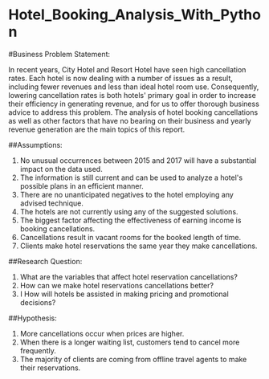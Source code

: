 # Hotel_Booking_Analysis_With_Python

#Business Problem Statement:

In recent years, City Hotel and Resort Hotel have seen high cancellation rates. Each hotel is now dealing with a number of issues as a result, including fewer revenues and less than ideal hotel room use. Consequently, lowering cancellation rates is both hotels' primary goal in order to increase their efficiency in generating revenue, and for us to offer thorough business advice to address this problem. The analysis of hotel booking cancellations as well as other factors that have no bearing on their business and yearly revenue generation are the main topics of this report.

##Assumptions:
1. No unusual occurrences between 2015 and 2017 will have a substantial impact on the data used.
2. The information is still current and can be used to analyze a hotel's possible plans in an efficient manner. 
3. There are no unanticipated negatives to the hotel employing any advised technique. 
4. The hotels are not currently using any of the suggested solutions.
5. The biggest factor affecting the effectiveness of earning income is booking cancellations. 
6. Cancellations result in vacant rooms for the booked length of time. 
7. Clients make hotel reservations the same year they make cancellations.

##Research Question:
1. What are the variables that affect hotel reservation cancellations? 
2. How can we make hotel reservations cancellations better? 
3. І How will hotels be assisted in making pricing and promotional decisions?

##Hypothesis:
1. More cancellations occur when prices are higher. 
2. When there is a longer waiting list, customers tend to cancel more frequently. 
3. The majority of clients are coming from offline travel agents to make their reservations.

